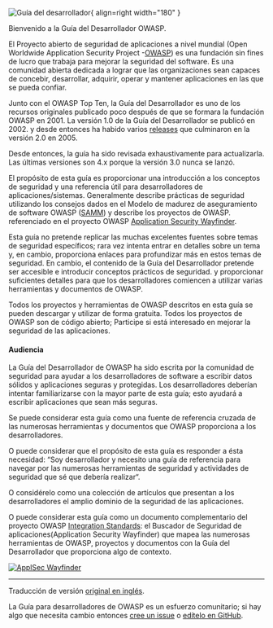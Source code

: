 ![Guía del desarrollador](../assets/images/dg_logo.png "Guía del desarrollador OWASP"){ align=right width="180" }

Bienvenido a la Guía del Desarrollador OWASP.

El Proyecto abierto de seguridad de aplicaciones a nivel mundial
(Open Worldwide Application Security Project -[OWASP][about])
es una fundación sin fines de lucro que trabaja para mejorar la seguridad del software.
Es una comunidad abierta dedicada a lograr que las organizaciones sean capaces de
concebir, desarrollar, adquirir, operar y mantener aplicaciones en las que se pueda confiar.

Junto con el OWASP Top Ten, la Guía del Desarrollador es uno de los recursos originales
publicado poco después de que se formara la fundación OWASP en 2001.
La versión 1.0 de la Guía del Desarrollador se publicó en 2002.
y desde entonces ha habido varios [releases][versions] que culminaron en la versión 2.0 en 2005.

Desde entonces, la guía ha sido revisada exhaustivamente para actualizarla.
Las últimas versiones son 4.x porque la versión 3.0 nunca se lanzó.

El propósito de esta guía es proporcionar una introducción a los conceptos de seguridad
y una referencia útil para desarrolladores de aplicaciones/sistemas.
Generalmente describe prácticas de seguridad utilizando los consejos dados en el
Modelo de madurez de aseguramiento de software OWASP ([SAMM][samm]) y describe los proyectos de OWASP.
referenciado en el proyecto OWASP [Application Security Wayfinder][intstand].

Esta guía no pretende replicar las muchas excelentes fuentes  sobre temas de seguridad específicos;
rara vez intenta entrar en detalles sobre un tema y, en cambio, proporciona enlaces para profundizar más
en estos temas de seguridad.
En cambio, el contenido de la Guía del Desarrollador pretende ser accesible e introducir conceptos prácticos de seguridad.
y proporcionar suficientes detalles para que los desarrolladores comiencen a utilizar varias herramientas
y documentos de OWASP.

Todos los proyectos y herramientas de OWASP descritos en esta guía se pueden descargar y utilizar de forma gratuita.
Todos los proyectos de OWASP son de código abierto; Participe si está interesado en mejorar la seguridad
de las aplicaciones.

#### Audiencia

La Guía del Desarrollador de OWASP ha sido escrita por la comunidad de seguridad
para ayudar a los desarrolladores de software a escribir datos sólidos y
aplicaciones seguras y protegidas.
Los desarrolladores deberían intentar familiarizarse con la mayor parte de esta guía;
esto ayudará a escribir aplicaciones que sean más seguras.

Se puede considerar esta guía como una fuente de referencia cruzada de las numerosas herramientas
y documentos que OWASP proporciona a los desarrolladores.

O puede considerar que el propósito de esta guía es responder a ésta necesidad:
“Soy desarrollador y necesito una guía de referencia para navegar por las numerosas herramientas de seguridad
y actividades de seguridad que sé que debería realizar“.

O considérelo como una colección de artículos que presentan a los desarrolladores el amplio dominio
de la seguridad de las aplicaciones.

O puede considerar esta guía como un documento complementario del proyecto OWASP [Integration Standards][intstand]:
el Buscador de Seguridad de aplicaciones(Application Security Wayfinder) que mapea las numerosas herramientas de OWASP,
proyectos y documentos con la Guía del Desarrollador que proporciona algo de contexto.

[![ApplSec Wayfinder](../assets/images/owasp-wayfinder.png "OWASP Application Security Wayfinder")][intstand]

----

Traducción de versión [original en inglés][en03].

La Guía para desarrolladores de OWASP es un esfuerzo comunitario; si hay algo que necesita cambio
entonces [cree un issue][issue03] o [edítelo en GitHub][edit03].

[about]: https://owasp.org/about/
[edit03]: https://github.com/OWASP/DevGuide/blob/main/docs/es/index.md
[en03]: https://devguide.owasp.org/en/
[issue03]: https://github.com/OWASP/DevGuide/issues/new?labels=enhancement&template=request.md&title=Update:%2001-introduction
[samm]: https://owaspsamm.org/about/
[versions]: https://github.com/OWASP/DevGuide/wiki#old-versions
[intstand]: https://owasp.org/www-project-integration-standards/
